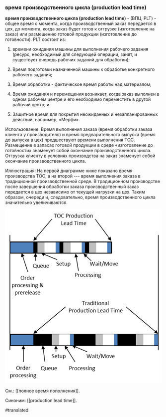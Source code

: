 ### время производственного цикла (production lead time)

**время производственного цикла (production lead time)** - (ВПЦ, PLT) - общее время с момента, когда производственный заказ передается в цех, до момента, когда заказ будет готов к отгрузке (изготовление на заказ) или размещению готовой продукции (изготовление до готовности). PLT состоит из:

1. времени ожидания машины для выполнения рабочего задания (ресурс, необходимый для следующей операции, занят, и существует очередь рабочих заданий для обработки);

2. Время подготовки назначенной машины к обработке конкретного рабочего задания;

3. Время обработки - фактическое время работы над материалом;

4. Время ожидания и перемещения возникает, когда заказ выполнен в одном рабочем центре и его необходимо переместить в другой рабочий центр; и

5. Защитное время для покрытия неожиданных и незапланированных действий, например, «Мерфи».

Использование: Время выполнения заказа (время обработки заказа клиента у производителя) и время предварительного выпуска (время до выпуска в цех) предшествуют времени выполнения ТОС. Размещение в запасах готовой продукции в среде «изготовление до готовности» знаменует собой окончание производственного цикла. Отгрузка клиенту в условиях производства на заказ знаменует собой окончание производственного цикла.

Иллюстрация: На первой диаграмме ниже показано время производства ТОС, а на второй --- время выполнения заказа в традиционной производственной среде. В традиционном производстве после завершения обработки заказа производственный заказ передается в цех независимо от текущей нагрузки на цех. Таким образом, очереди и, следовательно, время производственного цикла значительно увеличиваются.

![](images/image114.png)

См.: [[полное время пополнения]].

Синоним: [[production lead time]].

#translated

